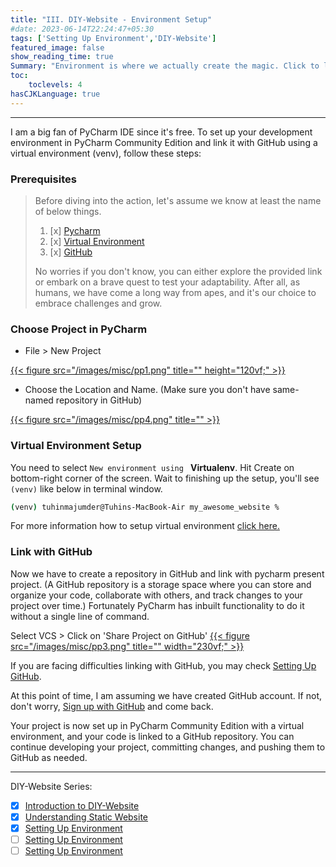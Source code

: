 ```yaml
---
title: "III. DIY-Website - Environment Setup"
#date: 2023-06-14T22:24:47+05:30
tags: ['Setting Up Environment','DIY-Website']
featured_image: false
show_reading_time: true
Summary: "Environment is where we actually create the magic. Click to learn the magic."
toc:
    toclevels: 4
hasCJKLanguage: true
---
```

----
I am a big fan of PyCharm IDE since it's free. To set up your development environment in PyCharm Community Edition 
and link it with GitHub using a virtual environment (venv), follow these steps:

### Prerequisites
> Before diving into the action, let's assume we know at least the name of below things.
> 1. [x] [Pycharm](/post/misc/setup_pycharm/)
> 2. [x] [Virtual Environment](/post/misc/setup_venv/)
> 3. [x] [GitHub](/post/github/setup_github/)
> 
> No worries if you don't know, you can either explore the provided link or embark on a brave 
> quest to test your adaptability. After all, as humans, we have come a long way from apes,
> and it's our choice to embrace challenges and grow.

### Choose Project in PyCharm

* File > New Project

[{{< figure src="/images/misc/pp1.png" title="" height="120vf;" >}}](/images/misc/pp1.png)

* Choose the Location and Name. (Make sure you don't have same-named repository in GitHub)

[{{< figure src="/images/misc/pp4.png" title="" >}}](/images/misc/pp4.png)

### Virtual Environment Setup

You need to select `New environment using ` **Virtualenv**. Hit Create on bottom-right corner of the screen.
Wait to finishing up the setup, you'll see `(venv)` like below in terminal window.
```bash
(venv) tuhinmajumder@Tuhins-MacBook-Air my_awesome_website %
```
For more information how to setup virtual environment [click here.](/post/misc/setup_venv/)

### Link with GitHub
Now we have to create a repository in GitHub and link with pycharm present project. (A GitHub repository is a storage space where you can store and organize your code, collaborate with others, and track changes to your project over time.)
Fortunately PyCharm has inbuilt functionality to do it without a single line of command.

Select VCS > Click on 'Share Project on GitHub'
[{{< figure src="/images/misc/pp3.png" title="" width="230vf;" >}}](/images/misc/pp3.png)

If you are facing difficulties linking with GitHub, you may check [Setting Up GitHub](/post/misc/setup_github/).

At this point of time, I am assuming we have created GitHub account. If not, don't worry, [Sign up with GitHub](https://github.com/signup) and come back.

Your project is now set up in PyCharm Community Edition with a virtual environment, and your code is linked to a GitHub repository. 
You can continue developing your project, committing changes, and pushing them to GitHub as needed.

___

DIY-Website Series:
* [x] [Introduction to DIY-Website](/post/diy-website/intro/)
* [x] [Understanding Static Website](/post/diy-website/static_website/)
* [x] [Setting Up Environment](/post/diy-website/setting_up_env/)
* [ ] [Setting Up Environment](/post/diy-website/create_content/)
* [ ] [Setting Up Environment](/post/diy-website/deploy_page/)
